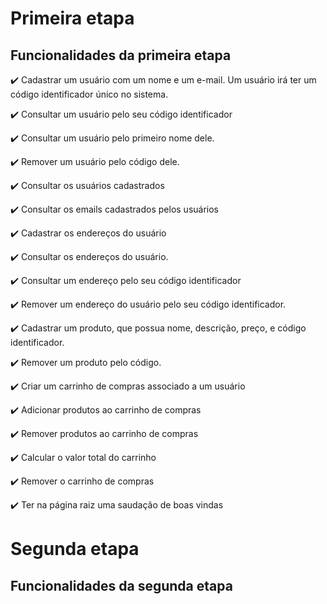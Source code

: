 # Primeira etapa

## Funcionalidades da primeira etapa

✔️ Cadastrar um usuário com um nome e um e-mail. Um usuário irá ter um código identificador único no sistema.

✔️ Consultar um usuário pelo seu código identificador

✔️ Consultar um usuário pelo primeiro nome dele.

✔️ Remover um usuário pelo código dele.

✔️ Consultar os usuários cadastrados

✔️ Consultar os emails cadastrados pelos usuários

✔️ Cadastrar os endereços do usuário

✔️ Consultar os endereços do usuário.

✔️ Consultar um endereço pelo seu código identificador

✔️ Remover um endereço do usuário pelo seu código identificador.

✔️ Cadastrar um produto, que possua nome, descrição, preço, e código identificador.

✔️ Remover um produto pelo código.

✔️ Criar um carrinho de compras associado a um usuário

✔️ Adicionar produtos ao carrinho de compras

✔️ Remover produtos ao carrinho de compras

✔️ Calcular o valor total do carrinho

✔️ Remover o carrinho de compras

✔️ Ter na página raiz uma saudação de boas vindas


# Segunda etapa


## Funcionalidades da segunda etapa
